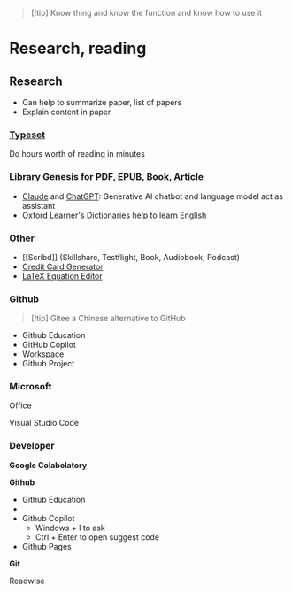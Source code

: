 > [!tip] Know thing and know the function and know how to use it

# Research, reading

## Research

- Can help to summarize paper, list of papers
- Explain content in paper

### [Typeset](https://typeset.io) 

Do hours worth of reading in minutes
### Library Genesis for PDF, EPUB, Book, Article

- [Claude](https://claude.ai/chats) and [ChatGPT](https://chatgpt.com): Generative AI chatbot and language model act as assistant
- [Oxford Learner's Dictionaries](https://www.oxfordlearnersdictionaries.com) help to learn [English](English.md)

### Other

- [[Scribd]] (Skillshare, Testflight, Book, Audiobook, Podcast)
- [Credit Card Generator](https://dnschecker.org/credit-card-generator.php)
- [LaTeX Equation Editor](https://latexeditor.lagrida.com/)

### Github

> [!tip] Gitee a Chinese alternative to GitHub

- Github Education
- GitHub Copilot 
- Workspace
- Github Project

### Microsoft

Office

Visual Studio Code

### Developer

**Google Colabolatory**

**Github**

- Github Education
- 
- Github Copilot
    - Windows + I to ask
    - Ctrl + Enter to open suggest code
- Github Pages

**Git**

Readwise